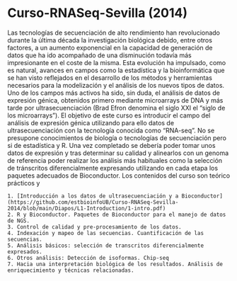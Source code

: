 # Curso-RNASeq-Sevilla (2014)

Las tecnologías de secuenciación de alto rendimiento han revolucionado durante la última década la investigación biológica debido, entre otros factores, a un aumento exponencial en la capacidad de generación de datos que ha ido acompañado de una disminución todavía más impresionante en el coste de la misma. Esta evolución ha impulsado, como es natural, avances en campos como la estadística y la bioinformática que se han visto reflejados en el desarrollo de los métodos y herramientas necesarios para la modelización y el análisis de los nuevos tipos de datos.
Uno de los campos más activos ha sido, sin duda, el análisis de datos de expresión génica, obtenidos primero mediante microarrays de DNA y más tarde por ultrasecuenciación (Brad Efron denomina el siglo XXI el “siglo de los microarrays”).
El objetivo de este curso es introducir el campo del análisis de expresión génica utilizando para ello datos de ultrasecuenciación con la tecnología conocida como “RNA-seq”. No se presupone conocimientos de biología o tecnologías de secuenciación pero si de estadística y R. Una vez completado se debería poder tomar unos datos de expresión y tras determinar su calidad y alinearlos con un genoma de referencia poder realizar los análisis más habituales como la selección de tránscritos diferencialmente expresando utilizando en cada etapa los paquetes adecuados de Bioconductor.
Los contenidos del curso son teórico prácticos y 

    1. [Introducción a los datos de ultrasecuenciación y a Bioconductor](https://github.com/estbioinfoUB/Curso-RNASeq-Sevilla-2014/blob/main/Diapos/L1-Introduction/1-intro.pdf)
    2. R y Bioconductor. Paquetes de Bioconductor para el manejo de datos de NGS.
    3. Control de calidad y pre-procesamiento de los datos. 
    4. Indexación y mapeo de las secuencias. Cuantificación de las secuencias.
    5. Análisis básicos: selección de transcritos diferencialmente expresados. 
    6. Otros análisis: Detección de isoformas. Chip-seq
    7. Hacia una interpretación biológica de los resultados. Análisis de enriquecimiento y técnicas relacionadas.

